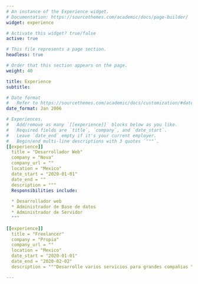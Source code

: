 ```yaml
---
# An instance of the Experience widget.
# Documentation: https://sourcethemes.com/academic/docs/page-builder/
widget: experience

# Activate this widget? true/false
active: true

# This file represents a page section.
headless: true

# Order that this section appears on the page.
weight: 40

title: Experience
subtitle:

# Date format
#   Refer to https://sourcethemes.com/academic/docs/customization/#date-format
date_format: Jan 2006

# Experiences.
#   Add/remove as many `[[experience]]` blocks below as you like.
#   Required fields are `title`, `company`, and `date_start`.
#   Leave `date_end` empty if it's your current employer.
#   Begin/end multi-line descriptions with 3 quotes `"""`.
[[experience]]
  title = "Desarrollador Web"
  company = "Nova"
  company_url = ""
  location = "Mexico"
  date_start = "2020-01-01"
  date_end = ""
  description = """
  Responsibilities include:
  
  * Desarrollador web
  * Administrador de Base de datos
  * Administrador de Servidor
  """

[[experience]]
  title = "Freelancer"
  company = "Propia"
  company_url = ""
  location = "Mexico"
  date_start = "2020-01-01"
  date_end = "2020-02-02"
  description = """Desarrolle varios servicios para grandes compañias """

---
```

